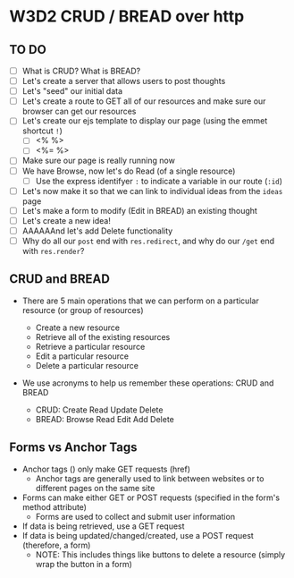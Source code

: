# W3D2 CRUD / BREAD over http

## TO DO

- [ ] What is CRUD? What is BREAD?
- [ ] Let's create a server that allows users to post thoughts
- [ ] Let's "seed" our initial data
- [ ] Let's create a route to GET all of our resources and make sure our browser can get our resources
- [ ] Let's create our ejs template to display our page (using the emmet shortcut `!`)
  - [ ] <% %>
  - [ ] <%= %>
- [ ] Make sure our page is really running now
- [ ] We have Browse, now let's do Read (of a single resource)
  - [ ] Use the express identifyer `:` to indicate a variable in our route (`:id`)
- [ ] Let's now make it so that we can link to individual ideas from the `ideas` page
- [ ] Let's make a form to modify (Edit in BREAD) an existing thought
- [ ] Let's create a new idea!
- [ ] AAAAAAnd let's add Delete functionality
- [ ] Why do all our `post` end with `res.redirect`, and why do our `/get` end with `res.render`?

## CRUD and BREAD

- There are 5 main operations that we can perform on a particular resource (or group of resources)

  - Create a new resource
  - Retrieve all of the existing resources
  - Retrieve a particular resource
  - Edit a particular resource
  - Delete a particular resource

- We use acronyms to help us remember these operations: CRUD and BREAD
  - CRUD: Create Read Update Delete
  - BREAD: Browse Read Edit Add Delete

## Forms vs Anchor Tags

- Anchor tags (<a></a>) only make GET requests (href)
  - Anchor tags are generally used to link between websites or to different pages on the same site
- Forms can make either GET or POST requests (specified in the form's method attribute)
  - Forms are used to collect and submit user information
- If data is being retrieved, use a GET request
- If data is being updated/changed/created, use a POST request (therefore, a form)
  - NOTE: This includes things like buttons to delete a resource (simply wrap the button in a form)
